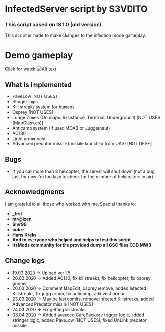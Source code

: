 # InfectedServer script by S3VDITO
### This script based on IS 1.0 (old version)

This script is made to make changes to the infection mode gameplay.

# Demo gameplay
Click for watch
[![Alt text](https://img.youtube.com/vi/y-nrE2aP9yE/0.jpg)](https://www.youtube.com/watch?v=y-nrE2aP9yE)

## What is implemented
* PaveLow [NOT USES]
* Stinger logic
* Kill streaks system for humans
* Osprey [NOT USES]
* Lunge Zones (On maps: Resistance, Terminal, Underground) [NOT USES (MapClass.cs)]
* Anticamp system (If used MOAB or Juggernaut)
* AC130
* Light armor vest
* Advanced predator missile (missile launched from UAV) [NOT UESE]

## Bugs
* If you call more than 8 helicopter, the server will shut down (not a bug, just for now I'm too lazy to check for the number of helicopters in air)

## Acknowledgments
I am grateful to all those who worked with me.
Special thanks to:
* **_frst**
* **mr@izen**
* **Slvr99**
* **cubrr**
* **Hans Krebs**
* **And to everyone who helped and helps to test this script**
* **ItsMods community for the provided dump all GSC files COD MW3**

## Change logs
* 19.03.2020 -> Upload ver 1.5
* 20.03.2020 -> Added AC130, fix killstreaks, fix helicopter, fix osprey gunner
* 20.03.2020 -> Comment MapEdit, osprey remove, added Infected Killstreaks, fix jugg armor, fix anticamp, add vest armor
* 23.03.2020 -> May be last comits, remove Infected Killstreaks, added Advanced Predator missile [NOT USES]
* 24.03.2020 -> Fix getting killstreaks
* 03.04.2020 -> Added avanced CarePackege trigger logic, added stringer logic, added PaveLow [NOT USES], fixed UnLink predator missile